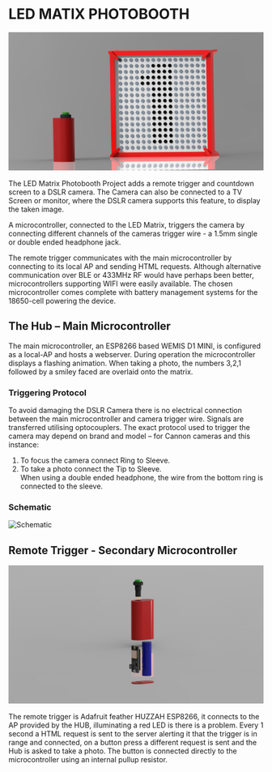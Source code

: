 # LED MATIX PHOTOBOOTH
![Image of Assembly](/Images/ASM1.jpg)

The LED Matrix Photobooth Project adds a remote trigger and countdown screen to a DSLR camera. The Camera can also be connected to a TV Screen or monitor, where the DSLR camera supports this feature, to display the taken image.

A microcontroller, connected to the LED Matrix, triggers the camera by connecting different channels of the cameras trigger wire - a 1.5mm single or double ended headphone jack. 

The remote trigger communicates with the main microcontroller by connecting to its local AP and sending HTML requests. Although alternative communication over BLE or 433MHz RF would have perhaps been better, microcontrollers supporting WIFI were easily available. The chosen microcontroller comes complete with battery management systems for the 18650-cell powering the device.

## The Hub – Main Microcontroller
The main microcontroller, an ESP8266 based WEMIS D1 MINI, is configured as a local-AP and hosts a webserver.
During operation the microcontroller displays a flashing animation. When taking a photo, the numbers 3,2,1 followed by a smiley faced are overlaid onto the matrix.

###  Triggering Protocol
To avoid damaging the DSLR Camera there is no electrical connection between the main microcontroller and camera trigger wire. Signals are transferred utilising optocouplers.
The exact protocol used to trigger the camera may depend on brand and model – for Cannon cameras and this instance:
1.	To focus the camera connect Ring to Sleeve.
2.	To take a photo connect the Tip to Sleeve.  
When using a double ended headphone, the wire from the bottom ring is connected to the sleeve.

### Schematic
![Schematic](/Images/MatrixSch.jpg)

## Remote Trigger - Secondary Microcontroller
![Schematic](/Images/Trigger2.jpg)

The remote trigger is Adafruit feather HUZZAH ESP8266, it connects to the AP provided by the HUB, illuminating a red LED is there is a problem. Every 1 second a HTML request is sent to the server alerting it that the trigger is in range and connected, on a button press a different request is sent and the Hub is asked to take a photo. 
The button is connected directly to the microcontroller using an internal pullup resistor. 

 
